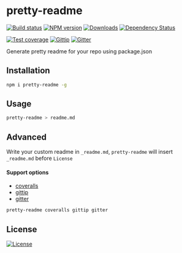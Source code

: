 pretty-readme
===

[![Build status][travis-image]][travis-url]
[![NPM version][npm-image]][npm-url]
[![Downloads][downloads-image]][downloads-url]
[![Dependency Status][david-image]][david-url]

[npm-image]: https://img.shields.io/npm/v/pretty-readme.svg?style=flat-square
[npm-url]: https://npmjs.org/package/pretty-readme
[downloads-image]: http://img.shields.io/npm/dm/pretty-readme.svg?style=flat-square
[downloads-url]: https://npmjs.org/package/pretty-readme
[david-image]: http://img.shields.io/david/chunpu/pretty-readme.svg?style=flat-square
[david-url]: https://david-dm.org/chunpu/pretty-readme

[![Test coverage][coveralls-image]][coveralls-url]
[![Gittip][gittip-image]][gittip-url]
[![Gitter][gitter-image]][gitter-url]

Generate pretty readme for your repo using package.json

Installation
---

```sh
npm i pretty-readme -g
```

Usage
---

```sh
pretty-readme > readme.md
```

Advanced
---

Write your custom readme in `_readme.md`, `pretty-readme` will insert `_readme.md` before `License`

#### Support options

- [coveralls](https://coveralls.io)
- [gittip](https://gratipay.com)
- [gitter](https://gitter.im)

```sh
pretty-readme coveralls gittip gitter
```

License
---

[![License][license-image]][license-url]

[travis-image]: https://img.shields.io/travis/chunpu/pretty-readme.svg?style=flat-square
[travis-url]: https://travis-ci.org/chunpu/pretty-readme
[coveralls-image]: https://img.shields.io/coveralls/chunpu/pretty-readme/master.svg?style=flat-square
[coveralls-url]: https://coveralls.io/r/chunpu/pretty-readme
[gittip-image]: https://img.shields.io/gittip/chunpu.svg?style=flat-square
[gittip-url]: https://www.gittip.com/chunpu/
[gitter-image]: https://badges.gitter.im/chunpu/pretty-readme.svg
[gitter-url]: https://gitter.im/chunpu/pretty-readme
[license-image]: http://img.shields.io/npm/l/pretty-readme.svg?style=flat-square
[license-url]: #
